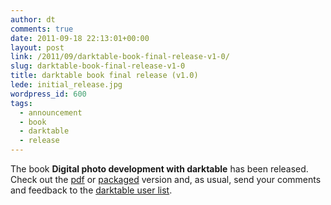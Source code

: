 ```yaml
---
author: dt
comments: true
date: 2011-09-18 22:13:01+00:00
layout: post
link: /2011/09/darktable-book-final-release-v1-0/
slug: darktable-book-final-release-v1-0
title: darktable book final release (v1.0)
lede: initial_release.jpg
wordpress_id: 600
tags:
  - announcement
  - book
  - darktable
  - release
---
```

The book **Digital photo development with darktable** has been released. Check out the [pdf](https://sourceforge.net/projects/darktable/files/darktable/book/1.0/darktable.pdf/download) or [packaged](https://sourceforge.net/projects/darktable/files/darktable/book/1.0/darktable-book-1.0.zip/download) version and, as usual, send your comments and feedback to the [darktable user list](https://lists.sourceforge.net/lists/listinfo/darktable-users).
